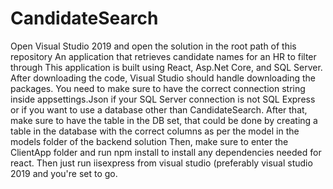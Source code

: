 # CandidateSearch
Open Visual Studio 2019 and open the solution in the root path of this repository
An application that retrieves candidate names for an HR to filter through
This application is built using React, Asp.Net Core, and SQL Server.
After downloading the code, Visual Studio should handle downloading the packages.
You need to make sure to have the correct connection string inside appsettings.Json if your SQL Server connection is not SQL Express or if you want to use a database other than CandidateSearch.
After that, make sure to have the table in the DB set, that could be done by creating a table in the database with the correct columns as per the model in the models folder of the backend solution
Then, make sure to enter the ClientApp folder and run npm install to install any dependencies needed for react.
Then just run iisexpress from visual studio (preferably visual studio 2019 and you're set to go.
